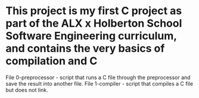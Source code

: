 # This project is my first C project as part of the ALX x Holberton School Software Engineering curriculum, and contains the very basics of compilation and C

File 0-preprocessor - script that runs a C file through the preprocessor and save the result into another file.
File 1-compiler - script that compiles a C file but does not link.
